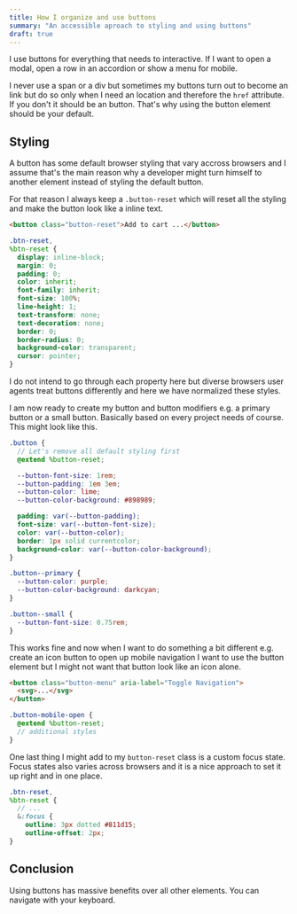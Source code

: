 ```yaml
---
title: How I organize and use buttons
summary: "An accessible aproach to styling and using buttons"
draft: true
---
```


I use buttons for everything that needs to interactive. If I want to open a modal, open a row in an accordion or show a menu for mobile. 

I never use a span or a div but sometimes my buttons turn out to become an link but do so only when I need an location and therefore the `href` attribute. If you don't it should be an button. That's why using the button element should be your default.

## Styling
A button has some default browser styling that vary accross browsers and I assume that's the main reason why a developer might turn himself to another element instead of styling the default button. 

For that reason I always keep a `.button-reset` which will reset all the styling and make the button look like a inline text.

```html
<button class="button-reset">Add to cart ...</button>
```

```scss
.btn-reset,
%btn-reset {
  display: inline-block;
  margin: 0;
  padding: 0;
  color: inherit;
  font-family: inherit;
  font-size: 100%;
  line-height: 1;
  text-transform: none;
  text-decoration: none;
  border: 0;
  border-radius: 0;
  background-color: transparent;
  cursor: pointer;
}
```

I do not intend to go through each property here but diverse browsers user agents treat buttons differently and here we have normalized these styles. 

I am now ready to create my button and button modifiers e.g. a primary button or a small button. Basically based on every project needs of course. This might look like this.

```scss
.button {
  // Let's remove all default styling first
  @extend %button-reset;

  --button-font-size: 1rem;
  --button-padding: 1em 3em;
  --button-color: lime;
  --button-color-background: #898989;

  padding: var(--button-padding);
  font-size: var(--button-font-size);
  color: var(--button-color);
  border: 1px solid currentcolor;
  background-color: var(--button-color-background);
}

.button--primary {
  --button-color: purple;
  --button-color-background: darkcyan;
}

.button--small {
  --button-font-size: 0.75rem;
}
```

This works fine and now when I want to do something a bit different e.g. create an icon button to open up mobile navigation I want to use the button element but I might not want that button look like an icon alone.

```html
<button class="button-menu" aria-label="Toggle Navigation">
  <svg>...</svg>
</button>

```
```scss
.button-mobile-open {
  @extend %button-reset;
  // additional styles
}
```

One last thing I might add to my `button-reset` class is a custom focus state. Focus states also varies across browsers and it is a nice approach to set it up right and in one place.

```scss
.btn-reset,
%btn-reset {
  // ...
  &:focus {
    outline: 3px dotted #811d15;
    outline-offset: 2px;
}
```

## Conclusion
Using buttons has massive benefits over all other elements. You can navigate with your keyboard. 
